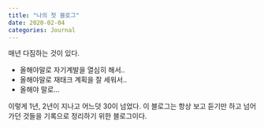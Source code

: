 ```yaml
---
title: "나의 첫 블로그"
date: 2020-02-04
categories: Journal
---
```


매년 다짐하는 것이 있다.  

* 올해야말로 자기계발을 열심히 해서..
* 올해야말로 재태크 계획을 잘 세워서..
* 올해야 말로...

이렇게 1년, 2년이 지나고 어느덧 30이 넘었다.
이 블로그는 항상 보고 듣기만 하고 넘어가던 것들을 기록으로 정리하기 위한 블로그이다.
